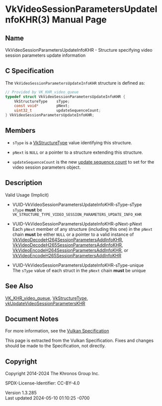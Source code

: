 # VkVideoSessionParametersUpdateInfoKHR(3) Manual Page

## Name

VkVideoSessionParametersUpdateInfoKHR - Structure specifying video
session parameters update information



## <a href="#_c_specification" class="anchor"></a>C Specification

The `VkVideoSessionParametersUpdateInfoKHR` structure is defined as:

``` c
// Provided by VK_KHR_video_queue
typedef struct VkVideoSessionParametersUpdateInfoKHR {
    VkStructureType    sType;
    const void*        pNext;
    uint32_t           updateSequenceCount;
} VkVideoSessionParametersUpdateInfoKHR;
```

## <a href="#_members" class="anchor"></a>Members

- `sType` is a [VkStructureType](https://registry.khronos.org/vulkan/specs/1.3-extensions/man/html/VkStructureType.html) value identifying
  this structure.

- `pNext` is `NULL` or a pointer to a structure extending this
  structure.

- `updateSequenceCount` is the new <a
  href="https://registry.khronos.org/vulkan/specs/1.3-extensions/html/vkspec.html#video-session-parameters"
  target="_blank" rel="noopener">update sequence count</a> to set for
  the video session parameters object.

## <a href="#_description" class="anchor"></a>Description

Valid Usage (Implicit)

- <a href="#VUID-VkVideoSessionParametersUpdateInfoKHR-sType-sType"
  id="VUID-VkVideoSessionParametersUpdateInfoKHR-sType-sType"></a>
  VUID-VkVideoSessionParametersUpdateInfoKHR-sType-sType  
  `sType` **must** be
  `VK_STRUCTURE_TYPE_VIDEO_SESSION_PARAMETERS_UPDATE_INFO_KHR`

- <a href="#VUID-VkVideoSessionParametersUpdateInfoKHR-pNext-pNext"
  id="VUID-VkVideoSessionParametersUpdateInfoKHR-pNext-pNext"></a>
  VUID-VkVideoSessionParametersUpdateInfoKHR-pNext-pNext  
  Each `pNext` member of any structure (including this one) in the
  `pNext` chain **must** be either `NULL` or a pointer to a valid
  instance of
  [VkVideoDecodeH264SessionParametersAddInfoKHR](https://registry.khronos.org/vulkan/specs/1.3-extensions/man/html/VkVideoDecodeH264SessionParametersAddInfoKHR.html),
  [VkVideoDecodeH265SessionParametersAddInfoKHR](https://registry.khronos.org/vulkan/specs/1.3-extensions/man/html/VkVideoDecodeH265SessionParametersAddInfoKHR.html),
  [VkVideoEncodeH264SessionParametersAddInfoKHR](https://registry.khronos.org/vulkan/specs/1.3-extensions/man/html/VkVideoEncodeH264SessionParametersAddInfoKHR.html),
  or
  [VkVideoEncodeH265SessionParametersAddInfoKHR](https://registry.khronos.org/vulkan/specs/1.3-extensions/man/html/VkVideoEncodeH265SessionParametersAddInfoKHR.html)

- <a href="#VUID-VkVideoSessionParametersUpdateInfoKHR-sType-unique"
  id="VUID-VkVideoSessionParametersUpdateInfoKHR-sType-unique"></a>
  VUID-VkVideoSessionParametersUpdateInfoKHR-sType-unique  
  The `sType` value of each struct in the `pNext` chain **must** be
  unique

## <a href="#_see_also" class="anchor"></a>See Also

[VK_KHR_video_queue](https://registry.khronos.org/vulkan/specs/1.3-extensions/man/html/VK_KHR_video_queue.html),
[VkStructureType](https://registry.khronos.org/vulkan/specs/1.3-extensions/man/html/VkStructureType.html),
[vkUpdateVideoSessionParametersKHR](https://registry.khronos.org/vulkan/specs/1.3-extensions/man/html/vkUpdateVideoSessionParametersKHR.html)

## <a href="#_document_notes" class="anchor"></a>Document Notes

For more information, see the <a
href="https://registry.khronos.org/vulkan/specs/1.3-extensions/html/vkspec.html#VkVideoSessionParametersUpdateInfoKHR"
target="_blank" rel="noopener">Vulkan Specification</a>

This page is extracted from the Vulkan Specification. Fixes and changes
should be made to the Specification, not directly.

## <a href="#_copyright" class="anchor"></a>Copyright

Copyright 2014-2024 The Khronos Group Inc.

SPDX-License-Identifier: CC-BY-4.0

Version 1.3.285  
Last updated 2024-05-10 01:10:25 -0700
